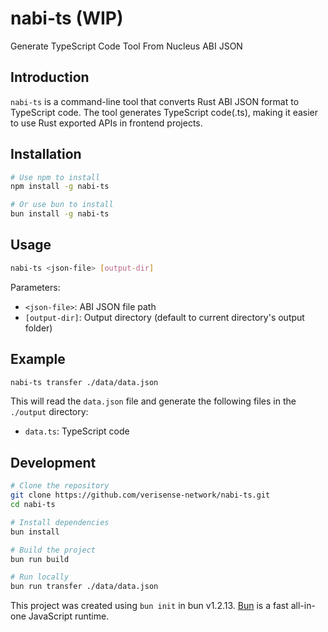 # nabi-ts (WIP)

Generate TypeScript Code Tool From Nucleus ABI JSON

## Introduction

`nabi-ts` is a command-line tool that converts Rust ABI JSON format to TypeScript code. The tool generates TypeScript code(.ts), making it easier to use Rust exported APIs in frontend projects.

## Installation

```bash
# Use npm to install
npm install -g nabi-ts

# Or use bun to install
bun install -g nabi-ts
```

## Usage

```bash
nabi-ts <json-file> [output-dir]
```

Parameters:

- `<json-file>`: ABI JSON file path
- `[output-dir]`: Output directory (default to current directory's output folder)

## Example

```bash
nabi-ts transfer ./data/data.json
```

This will read the `data.json` file and generate the following files in the `./output` directory:

- `data.ts`: TypeScript code

## Development

```bash
# Clone the repository
git clone https://github.com/verisense-network/nabi-ts.git
cd nabi-ts

# Install dependencies
bun install

# Build the project
bun run build

# Run locally
bun run transfer ./data/data.json
```

This project was created using `bun init` in bun v1.2.13. [Bun](https://bun.sh) is a fast all-in-one JavaScript runtime.
